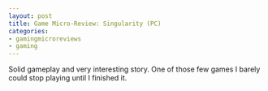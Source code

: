```yaml
---
layout: post
title: Game Micro-Review: Singularity (PC)
categories:
- gamingmicroreviews
- gaming
---
```


Solid gameplay and very interesting story. One of those few games I barely could stop playing until I finished it.

